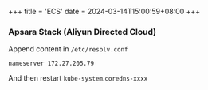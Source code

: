 +++
title = 'ECS'
date = 2024-03-14T15:00:59+08:00
+++

### Apsara Stack (Aliyun  Directed Cloud)
Append content in `/etc/resolv.conf` 
```text
nameserver 172.27.205.79
```
And then restart `kube-system`.`coredns-xxxx`